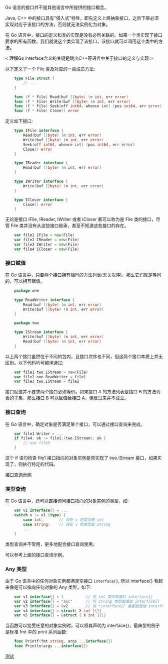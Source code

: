 
Go 语言的接口并不是其他语言中所提供的接口概念。

Java, C++ 中的接口具有"侵入式"特性，即先定义上层抽象接口，之后下层必须实现对应于该接口的方法，否则就无法实例化为对象。

在 Go 语言中，接口的定义和类的实现是没有必然关联的。如果一个类实现了接口要求的所有函数，我们就说这个类实现了该接口，该接口就可以调用这个类中的方法。

< 理解Go interface含义的关键是跳出C++等语言中关于接口的定义与实现 >

以下定义了一个 File 类及对应的一些成员方法:
```go
    type File struct {
        // ...
    }

    func (f * File) Read(buf []byte) (n int, err error)
    func (f * File) Write(buf []byte) (n int, err error)
    func (f * File) Seek(off int64, whence int) (pos int64, err error)
    func (f * File) Close() error
```

定义如下接口:
```go
    type IFile interface {
        Read(buf []byte) (n int, err error)
        Write(buf []byte) (n int, err error)
        Seek(off int64, whence int) (pos int64, err error)
        Close() error
    }

    type IReader interface {
        Read(buf []byte) (n int, err error)
    }

    type IWriter interface {
        Write(buf []byte) (n int, err error)
    }

    type ICloser interface {
        Close() error
    }
```
无论是接口 IFile, IReader, IWriter 或者 ICloser 都可以称为是 File 类的接口，尽管 File 类并没有从这些接口继承，甚至不知道这些接口的存在。
```go
    var file1 IFile = new(File)
    var file2 IReader = new(File)
    var file3 IWriter = new(File)
    var file4 ICloser = new(File)
```


### 接口赋值

在 Go 语言中，只要两个接口拥有相同的方法列表(无关次序)，那么它们就是等同的，可以相互赋值。

```go
    package one
    
    type ReadWriter interface {
        Read(buf []byte) (n int, err error)
        Write(buf []byte) (n int, err error)
    }

    package two

    type IStream interface {
        Write(buf []byte) (n int, err error)
        Read(buf []byte) (n int, err error)
    }
```
以上两个接口虽然位于不同的包内，且接口次序也不同，但这两个接口本质上并无区别。以下代码均可编译通过:
```go
    var file1 two.IStream = new(File)
    var file2 one.ReadWriter = file1
    var file3 two.IStream = file2
```

接口赋值并不要求两个接口必须等价。如果接口 A 的方法列表是接口 B 的方法列表的子集，那么接口 B 可以赋值给接口 A，但反过来并不成立。


### 接口查询

在 Go 语言中，确定对象是否满足某个接口，可以通过接口查询来完成。
```go
    var file1 Writer = ...
    if file4, ok := file1.(two.IStream); ok {
        // use file5
    }
```
这个 if 语句检查 file1 接口指向的对象实例是否实现了 two.IStream 接口，如果实现了，则执行特定的代码。

[接口查询示例](t/03_interface_query.go)

### 类型查询

在 Go 语言中，还可以直接询问接口指向的对象实例的类型，如:
```go
    var v1 interface{} = ...
    switch v := v1.(type) {
        case int:       // 现在 v 的类型是 int
        case string:    // 现在 v 的类型是 string
        ...
    }
```
类型查询并不常用，更多地配合接口查询使用。

可以参考上面的接口查询示例。


### Any 类型

由于 Go 语言中的任何对象实例都满足空接口 `interface{}`, 所以 interface{} 看起来像是可以指向任何对象的 Any 类型，如下:
```go
    var v1 interface{} = 1          // 将 int 类型赋值给 interface{}
    var v2 interface{} = "abc"      // 将 string 类型赋值给 interface{}
    var v3 interface{} = &v2        // 将 *interface{} 类型赋值给 interface{}
    var v4 interface{} = struct{ X int }{1}
    var v5 interface{} = &struct { X int }{1}
```

当函数可以接受任意的对象实例时，可以将其声明为 interface{}，最典型的例子是标准 fmt 中的 print 系列函数:
```go
    func Printf(fmt string, args ...interface{})
    func Println(args ...interface{})
```

[测试](t/03_any.go)